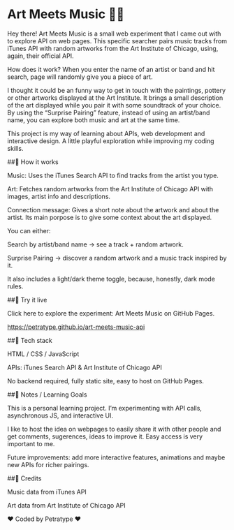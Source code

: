 # Art Meets Music 🎨🎵

Hey there! Art Meets Music is a small web experiment that I came out with to explore API on web pages. This specific searcher pairs music tracks from iTunes API with random artworks from the Art Institute of Chicago, using, again, their official API. 

How does it work? When you enter the name of an artist or band and hit search, page will randomly give you a piece of art. 

I thought it could be an funny way to get in touch with the paintings, pottery or other artworks displayed at the Art Institute. It brings a small description of the art displayed while you pair it with some soundtrack of your choice. By using the “Surprise Pairing” feature, instead of using an artist/band name, you can explore both music and art at the same time. 

This project is my way of learning about APIs, web development and interactive design. A little playful exploration while improving my coding skills.

##🔹 How it works

Music: Uses the iTunes Search API
 to find tracks from the artist you type.

Art: Fetches random artworks from the Art Institute of Chicago API
 with images, artist info and descriptions.

Connection message: Gives a short note about the artwork and about the artist. Its main porpose is to give some context about the art displayed.

You can either:

Search by artist/band name → see a track + random artwork.

Surprise Pairing → discover a random artwork and a music track inspired by it.

It also includes a light/dark theme toggle, because, honestly, dark mode rules.

##🔹 Try it live

Click here to explore the experiment: Art Meets Music on GitHub Pages.

https://petratype.github.io/art-meets-music-api

##🔹 Tech stack

HTML / CSS / JavaScript

APIs: iTunes Search API & Art Institute of Chicago API

No backend required, fully static site, easy to host on GitHub Pages.

##🔹 Notes / Learning Goals

This is a personal learning project. I’m experimenting with API calls, asynchronous JS, and interactive UI.

I like to host the idea on webpages to easily share it with other people and get comments, sugerences, ideas to improve it. Easy access is very important to me.

Future improvements: add more interactive features, animations and maybe new APIs for richer pairings.

##🔹 Credits

Music data from iTunes API

Art data from Art Institute of Chicago API

♥ Coded by Petratype ♥